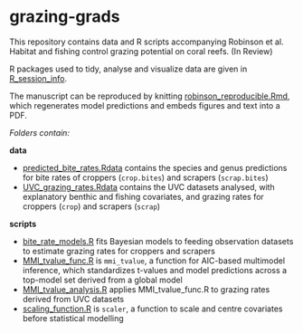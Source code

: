 # grazing-grads
This repository contains data and R scripts accompanying Robinson et al. Habitat and fishing control grazing potential on coral reefs. (In Review)

R packages used to tidy, analyse and visualize data are given in [R_session_info](R_session_info.txt).

The manuscript can be reproduced by knitting [robinson_reproducible.Rmd](robinson_reproducible.Rmd), which regenerates model predictions and embeds figures and text into a PDF.

*Folders contain:*

**data**

- [predicted_bite_rates.Rdata](data/predicted_bite_rates.Rdata) contains the species and genus predictions for bite rates of croppers (`crop.bites`) and scrapers (`scrap.bites`)
- [UVC_grazing_rates.Rdata](data/UVC_grazing_rates.Rdata) contains the UVC datasets analysed, with explanatory benthic and fishing covariates, and grazing rates for croppers (`crop`) and scrapers (`scrap`)

**scripts**

- [bite_rate_models.R](scripts/bite_rate_models.R) fits Bayesian models to feeding observation datasets to estimate grazing rates for croppers and scrapers
- [MMI_tvalue_func.R](scripts/MMI_tvalue_func.R) is `mmi_tvalue`, a function for AIC-based multimodel inference, which standardizes t-values and model predictions across a top-model set derived from a global model
- [MMI_tvalue_analysis.R]([scripts/MMI_tvalue_analysis.R]) applies MMI_tvalue_func.R to grazing rates derived from UVC datasets
- [scaling_function.R](scripts/scaling_function.R) is `scaler`, a function to scale and centre covariates before statistical modelling
